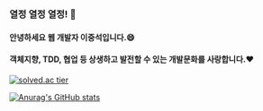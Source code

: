 ### 열정 열정 열정! 💪
#### 안녕하세요 웹 개발자 이중석입니다.😄

#### 객체지향, TDD, 협업 등 상생하고 발전할 수 있는 개발문화를 사랑합니다.❤️


[![solved.ac tier](http://mazassumnida.wtf/api/generate_badge?boj=devmiddlestone)](https://solved.ac/devmiddlestone)

[![Anurag's GitHub stats](https://github-readme-stats.vercel.app/api?username=JoongSeokD)](https://github.com/anuraghazra/github-readme-stats)

<!--
**JoongSeokD/JoongSeokD** is a ✨ _special_ ✨ repository because its `README.md` (this file) appears on your GitHub profile.

Here are some ideas to get you started:

- 🔭 I’m currently working on ...
- 🌱 I’m currently learning ...
- 👯 I’m looking to collaborate on ...
- 🤔 I’m looking for help with ...
- 💬 Ask me about ...
- 📫 How to reach me: ...
- 😄 Pronouns: ...
- ⚡ Fun fact: ...
-->
